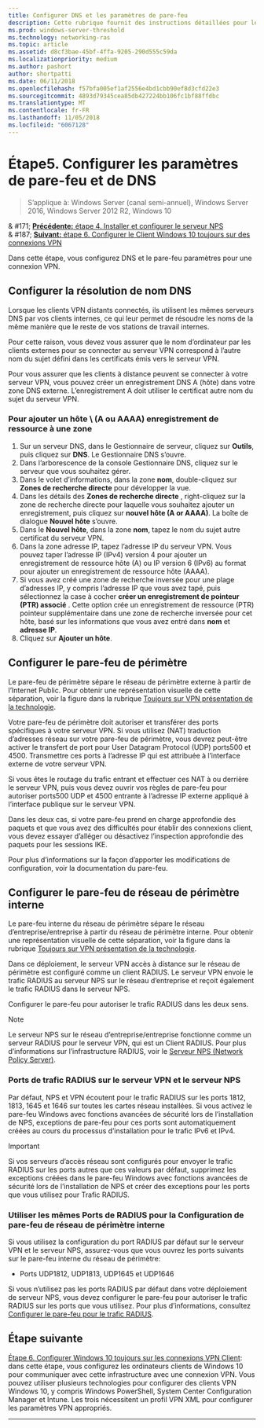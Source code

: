 ```yaml
---
title: Configurer DNS et les paramètres de pare-feu
description: Cette rubrique fournit des instructions détaillées pour le déploiement de toujours actif (AlwaysOn) dans Windows Server 2016.
ms.prod: windows-server-threshold
ms.technology: networking-ras
ms.topic: article
ms.assetid: d8cf3bae-45bf-4ffa-9205-290d555c59da
ms.localizationpriority: medium
ms.author: pashort
author: shortpatti
ms.date: 06/11/2018
ms.openlocfilehash: f57bfa005ef1af2556e4bd1cbb90ef8d3cfd22e3
ms.sourcegitcommit: 4893d79345cea85db427224bb106fc1bf88ffdbc
ms.translationtype: MT
ms.contentlocale: fr-FR
ms.lasthandoff: 11/05/2018
ms.locfileid: "6067128"
---
```

# Étape5. Configurer les paramètres de pare-feu et de DNS

>S’applique à: Windows Server (canal semi-annuel), Windows Server 2016, Windows Server 2012 R2, Windows 10

& #171;  [ **Précédente:** étape 4. Installer et configurer le serveur NPS](vpn-deploy-nps.md)<br>
& #187;  [ **Suivant:** étape 6. Configurer le Client Windows 10 toujours sur des connexions VPN](vpn-deploy-client-vpn-connections.md)

Dans cette étape, vous configurez DNS et le pare-feu paramètres pour une connexion VPN.

## Configurer la résolution de nom DNS

Lorsque les clients VPN distants connectés, ils utilisent les mêmes serveurs DNS par vos clients internes, ce qui leur permet de résoudre les noms de la même manière que le reste de vos stations de travail internes. 

Pour cette raison, vous devez vous assurer que le nom d’ordinateur par les clients externes pour se connecter au serveur VPN correspond à l’autre nom du sujet défini dans les certificats émis vers le serveur VPN.

Pour vous assurer que les clients à distance peuvent se connecter à votre serveur VPN, vous pouvez créer un enregistrement DNS A (hôte) dans votre zone DNS externe. L’enregistrement A doit utiliser le certificat autre nom du sujet du serveur VPN.


### Pour ajouter un hôte \ (A ou AAAA\) enregistrement de ressource à une zone

1. Sur un serveur DNS, dans le Gestionnaire de serveur, cliquez sur **Outils**, puis cliquez sur **DNS**. Le Gestionnaire DNS s’ouvre.
2. Dans l’arborescence de la console Gestionnaire DNS, cliquez sur le serveur que vous souhaitez gérer.
3. Dans le volet d’informations, dans la zone **nom**, double\-cliquez sur **Zones de recherche directe** pour développer la vue.
4. Dans les détails des **Zones de recherche directe** , right\-cliquez sur la zone de recherche directe pour laquelle vous souhaitez ajouter un enregistrement, puis cliquez sur **nouvel hôte \(A or AAAA\)**. La boîte de dialogue **Nouvel hôte** s’ouvre.
5. Dans le **Nouvel hôte**, dans la zone **nom**, tapez le nom du sujet autre certificat du serveur VPN.
6. Dans la zone adresse IP, tapez l’adresse IP du serveur VPN. Vous pouvez taper l’adresse IP (IPv4) version 4 pour ajouter un enregistrement de ressource hôte \(A\) ou IP version 6 \(IPv6\) au format pour ajouter un enregistrement de ressource hôte \(AAAA\).
7. Si vous avez créé une zone de recherche inversée pour une plage d’adresses IP, y compris l’adresse IP que vous avez tapé, puis sélectionnez la case à cocher **créer un enregistrement de pointeur (PTR) associé** .  Cette option crée un enregistrement de ressource \(PTR\) pointeur supplémentaire dans une zone de recherche inversée pour cet hôte, basé sur les informations que vous avez entré dans **nom** et **adresse IP**.
8. Cliquez sur **Ajouter un hôte**.

## Configurer le pare-feu de périmètre

Le pare-feu de périmètre sépare le réseau de périmètre externe à partir de l’Internet Public. Pour obtenir une représentation visuelle de cette séparation, voir la figure dans la rubrique [Toujours sur VPN présentation de la technologie](../always-on-vpn-technology-overview.md).

Votre pare-feu de périmètre doit autoriser et transférer des ports spécifiques à votre serveur VPN. Si vous utilisez \(NAT\) traduction d’adresses réseau sur votre pare-feu de périmètre, vous devrez peut-être activer le transfert de port pour User Datagram Protocol \(UDP\) ports500 et 4500. Transmettre ces ports à l’adresse IP qui est attribuée à l’interface externe de votre serveur VPN.

Si vous êtes le routage du trafic entrant et effectuer ces NAT à ou derrière le serveur VPN, puis vous devez ouvrir vos règles de pare-feu pour autoriser ports500 UDP et 4500 entrante à l’adresse IP externe appliqué à l’interface publique sur le serveur VPN.

Dans les deux cas, si votre pare-feu prend en charge approfondie des paquets et que vous avez des difficultés pour établir des connexions client, vous devez essayer d’alléger ou désactivez l’inspection approfondie des paquets pour les sessions IKE.

Pour plus d’informations sur la façon d’apporter les modifications de configuration, voir la documentation du pare-feu.

## Configurer le pare-feu de réseau de périmètre interne

Le pare-feu interne du réseau de périmètre sépare le réseau d’entreprise/entreprise à partir du réseau de périmètre interne. Pour obtenir une représentation visuelle de cette séparation, voir la figure dans la rubrique [Toujours sur VPN présentation de la technologie](../always-on-vpn-technology-overview.md).

Dans ce déploiement, le serveur VPN accès à distance sur le réseau de périmètre est configuré comme un client RADIUS.  Le serveur VPN envoie le trafic RADIUS au serveur NPS sur le réseau d’entreprise et reçoit également le trafic RADIUS dans le serveur NPS.

Configurer le pare-feu pour autoriser le trafic RADIUS dans les deux sens.


>[!NOTE]
>Le serveur NPS sur le réseau d’entreprise/entreprise fonctionne comme un serveur RADIUS pour le serveur VPN, qui est un Client RADIUS. Pour plus d’informations sur l’infrastructure RADIUS, voir le [Serveur NPS (Network Policy Server)](../../../../../networking/technologies/nps/nps-top.md).

### Ports de trafic RADIUS sur le serveur VPN et le serveur NPS

Par défaut, NPS et VPN écoutent pour le trafic RADIUS sur les ports 1812, 1813, 1645 et 1646 sur toutes les cartes réseau installées. Si vous activez le pare-feu Windows avec fonctions avancées de sécurité lors de l’installation de NPS, exceptions de pare-feu pour ces ports sont automatiquement créées au cours du processus d’installation pour le trafic IPv6 et IPv4.

>[!IMPORTANT]
>Si vos serveurs d’accès réseau sont configurés pour envoyer le trafic RADIUS sur les ports autres que ces valeurs par défaut, supprimez les exceptions créées dans le pare-feu Windows avec fonctions avancées de sécurité lors de l’installation de NPS et créer des exceptions pour les ports que vous utilisez pour Trafic RADIUS.

### Utiliser les mêmes Ports de RADIUS pour la Configuration de pare-feu de réseau de périmètre interne

Si vous utilisez la configuration du port RADIUS par défaut sur le serveur VPN et le serveur NPS, assurez-vous que vous ouvrez les ports suivants sur le pare-feu interne du réseau de périmètre:

- Ports UDP1812, UDP1813, UDP1645 et UDP1646

Si vous n’utilisez pas les ports RADIUS par défaut dans votre déploiement de serveur NPS, vous devez configurer le pare-feu pour autoriser le trafic RADIUS sur les ports que vous utilisez. Pour plus d’informations, consultez [Configurer le pare-feu pour le trafic RADIUS](../../../../../networking/technologies/nps/nps-firewalls-configure.md).

## Étape suivante
[Étape 6. Configurer Windows 10 toujours sur les connexions VPN Client](vpn-deploy-client-vpn-connections.md): dans cette étape, vous configurez les ordinateurs clients de Windows 10 pour communiquer avec cette infrastructure avec une connexion VPN. Vous pouvez utiliser plusieurs technologies pour configurer des clients VPN Windows 10, y compris Windows PowerShell, System Center Configuration Manager et Intune. Les trois nécessitent un profil VPN XML pour configurer les paramètres VPN appropriés. 

---
